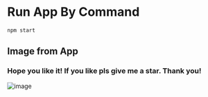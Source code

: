 # Run App By Command

`npm start`

## Image from App
### Hope you like it! If you like pls give me a star. Thank you!
![image](https://github.com/user-attachments/assets/f5c17e95-7746-4227-ab1a-d67d0a0540f4)
